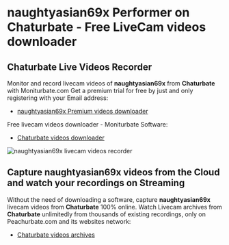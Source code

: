 # naughtyasian69x Performer on Chaturbate - Free LiveCam videos downloader

## Chaturbate Live Videos Recorder

Monitor and record livecam videos of **naughtyasian69x** from **Chaturbate** with Moniturbate.com
Get a premium trial for free by just and only registering with your Email address:
* [naughtyasian69x Premium videos downloader](https://moniturbate.com/request-demo-licence-key.html)

Free livecam videos downloader - Moniturbate Software:
* [Chaturbate videos downloader](https://moniturbate.com/moniturbate-download-software.html)

![naughtyasian69x livecam videos recorder](https://peachurnet.com/templates/moniturbate-software.png)


## Capture naughtyasian69x videos from the Cloud and watch your recordings on Streaming

Without the need of downloading a software, capture **naughtyasian69x** livecam videos from **Chaturbate** 100% online.
Watch Livecam archives from **Chaturbate** unlimitedly from thousands of existing recordings, only on Peachurbate.com and its websites network:
* [Chaturbate videos archives](https://peachurnet.com/)